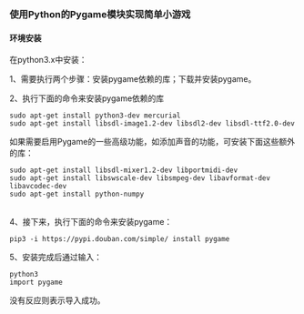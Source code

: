 ### 使用Python的Pygame模块实现简单小游戏
#### 环境安装
在python3.x中安装：

1、需要执行两个步骤：安装pygame依赖的库；下载并安装pygame。

2、执行下面的命令来安装pygame依赖的库
```
sudo apt-get install python3-dev mercurial
sudo apt-get install libsdl-image1.2-dev libsdl2-dev libsdl-ttf2.0-dev﻿​
```
如果需要启用Pygame的一些高级功能，如添加声音的功能，可安装下面这些额外的库：
```
sudo apt-get install libsdl-mixer1.2-dev libportmidi-dev
sudo apt-get install libswscale-dev libsmpeg-dev libavformat-dev libavcodec-dev
sudo apt-get install python-numpy
```
 ﻿​   
 4、接下来，执行下面的命令来安装pygame：

```
pip3 -i https://pypi.douban.com/simple/ install pygame
```

5、安装完成后通过输入：
```
python3
import pygame
```
没有反应则表示导入成功。